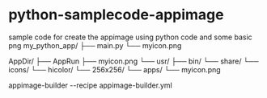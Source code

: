 # python-samplecode-appimage
sample code for create the appimage using python code and some basic png
my_python_app/
├── main.py
└── myicon.png

AppDir/
├── AppRun
├── myicon.png
└── usr/
    ├── bin/
    └── share/
        └── icons/
            └── hicolor/
                └── 256x256/
                    └── apps/
                        └── myicon.png


appimage-builder --recipe appimage-builder.yml
